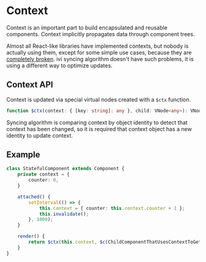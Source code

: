 # Context

Context is an important part to build encapsulated and reusable components. Context implicitly propagates data through
component trees.

Almost all React-like libraries have implemented contexts, but nobody is actually using them, except for some simple
use cases, because they are [completely broken](https://facebook.github.io/react/docs/context.html#updating-context).
ivi syncing algorithm doesn't have such problems, it is using a different way to optimize updates.

## Context API

Context is updated via special virtual nodes created with a `$ctx` function.

```ts
function $ctx(context: { [key: string]: any }, child: VNode<any>): VNode<{ [key: string]: any }>;
```

Syncing algorithm is comparing context by object identity to detect that context has been changed, so it is required
that context object has a new identity to update context.

## Example

```ts
class StatefulComponent extends Component {
    private context = {
        counter: 0,
    }

    attached() {
        setInterval(() => {
            this.context = { counter: this.context.counter + 1 };
            this.invalidate();
        }, 1000);
    }

    render() {
        return $ctx(this.context, $c(ChildComponentThatUsesContextToGetCounterValue));
    }
}
```
